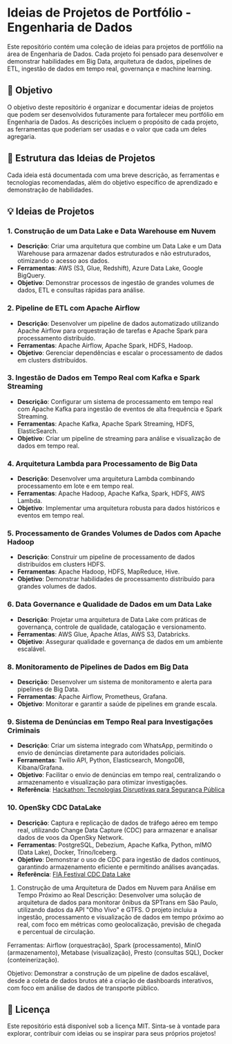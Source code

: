 # Ideias de Projetos de Portfólio - Engenharia de Dados

Este repositório contém uma coleção de ideias para projetos de portfólio na área de Engenharia de Dados. Cada projeto foi pensado para desenvolver e demonstrar habilidades em Big Data, arquitetura de dados, pipelines de ETL, ingestão de dados em tempo real, governança e machine learning.

## 🎯 Objetivo

O objetivo deste repositório é organizar e documentar ideias de projetos que podem ser desenvolvidos futuramente para fortalecer meu portfólio em Engenharia de Dados. As descrições incluem o propósito de cada projeto, as ferramentas que poderiam ser usadas e o valor que cada um deles agregaria.

## 📁 Estrutura das Ideias de Projetos

Cada ideia está documentada com uma breve descrição, as ferramentas e tecnologias recomendadas, além do objetivo específico de aprendizado e demonstração de habilidades.

## 💡 Ideias de Projetos

### 1. **Construção de um Data Lake e Data Warehouse em Nuvem**
   - **Descrição**: Criar uma arquitetura que combine um Data Lake e um Data Warehouse para armazenar dados estruturados e não estruturados, otimizando o acesso aos dados.
   - **Ferramentas**: AWS (S3, Glue, Redshift), Azure Data Lake, Google BigQuery.
   - **Objetivo**: Demonstrar processos de ingestão de grandes volumes de dados, ETL e consultas rápidas para análise.

### 2. **Pipeline de ETL com Apache Airflow**
   - **Descrição**: Desenvolver um pipeline de dados automatizado utilizando Apache Airflow para orquestração de tarefas e Apache Spark para processamento distribuído.
   - **Ferramentas**: Apache Airflow, Apache Spark, HDFS, Hadoop.
   - **Objetivo**: Gerenciar dependências e escalar o processamento de dados em clusters distribuídos.

### 3. **Ingestão de Dados em Tempo Real com Kafka e Spark Streaming**
   - **Descrição**: Configurar um sistema de processamento em tempo real com Apache Kafka para ingestão de eventos de alta frequência e Spark Streaming.
   - **Ferramentas**: Apache Kafka, Apache Spark Streaming, HDFS, ElasticSearch.
   - **Objetivo**: Criar um pipeline de streaming para análise e visualização de dados em tempo real.

### 4. **Arquitetura Lambda para Processamento de Big Data**
   - **Descrição**: Desenvolver uma arquitetura Lambda combinando processamento em lote e em tempo real.
   - **Ferramentas**: Apache Hadoop, Apache Kafka, Spark, HDFS, AWS Lambda.
   - **Objetivo**: Implementar uma arquitetura robusta para dados históricos e eventos em tempo real.

### 5. **Processamento de Grandes Volumes de Dados com Apache Hadoop**
   - **Descrição**: Construir um pipeline de processamento de dados distribuídos em clusters HDFS.
   - **Ferramentas**: Apache Hadoop, HDFS, MapReduce, Hive.
   - **Objetivo**: Demonstrar habilidades de processamento distribuído para grandes volumes de dados.

### 6. **Data Governance e Qualidade de Dados em um Data Lake**
   - **Descrição**: Projetar uma arquitetura de Data Lake com práticas de governança, controle de qualidade, catalogação e versionamento.
   - **Ferramentas**: AWS Glue, Apache Atlas, AWS S3, Databricks.
   - **Objetivo**: Assegurar qualidade e governança de dados em um ambiente escalável.

### 8. **Monitoramento de Pipelines de Dados em Big Data**
   - **Descrição**: Desenvolver um sistema de monitoramento e alerta para pipelines de Big Data.
   - **Ferramentas**: Apache Airflow, Prometheus, Grafana.
   - **Objetivo**: Monitorar e garantir a saúde de pipelines em grande escala.

### 9. **Sistema de Denúncias em Tempo Real para Investigações Criminais**
   - **Descrição**: Criar um sistema integrado com WhatsApp, permitindo o envio de denúncias diretamente para autoridades policiais.
   - **Ferramentas**: Twilio API, Python, Elasticsearch, MongoDB, Kibana/Grafana.
   - **Objetivo**: Facilitar o envio de denúncias em tempo real, centralizando o armazenamento e visualização para otimizar investigações.
   - **Referência**: [Hackathon: Tecnologias Disruptivas para Segurança Pública](https://www.gov.br/mj/pt-br/assuntos/sua-seguranca/seguranca-publica/hackathon-tecnologias-disruptivas-para-seguranca-publica)

### 10. **OpenSky CDC DataLake**
   - **Descrição**: Captura e replicação de dados de tráfego aéreo em tempo real, utilizando Change Data Capture (CDC) para armazenar e analisar dados de voos da OpenSky Network.
   - **Ferramentas**: PostgreSQL, Debezium, Apache Kafka, Python, mIMO (Data Lake), Docker, Trino/Iceberg.
   - **Objetivo**: Demonstrar o uso de CDC para ingestão de dados contínuos, garantindo armazenamento eficiente e permitindo análises avançadas.
   - **Referência**: [FIA Festival CDC Data Lake](https://github.com/Labdata-FIA/fia-vestival-cdc-lake)

1. Construção de uma Arquitetura de Dados em Nuvem para Análise em Tempo Próximo ao Real
Descrição: Desenvolver uma solução de arquitetura de dados para monitorar ônibus da SPTrans em São Paulo, utilizando dados da API "Olho Vivo" e GTFS. O projeto incluiu a ingestão, processamento e visualização de dados em tempo próximo ao real, com foco em métricas como geolocalização, previsão de chegada e percentual de circulação.

Ferramentas: Airflow (orquestração), Spark (processamento), MinIO (armazenamento), Metabase (visualização), Presto (consultas SQL), Docker (conteinerização).

Objetivo: Demonstrar a construção de um pipeline de dados escalável, desde a coleta de dados brutos até a criação de dashboards interativos, com foco em análise de dados de transporte público.

## 📄 Licença

Este repositório está disponível sob a licença MIT. Sinta-se à vontade para explorar, contribuir com ideias ou se inspirar para seus próprios projetos!

